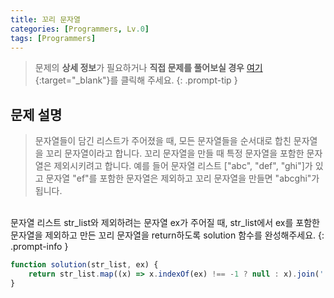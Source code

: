 ```yaml
---
title: 꼬리 문자열
categories: [Programmers, Lv.0]
tags: [Programmers]
---
```


> 문제의 **상세 정보**가 필요하거나 **직접 문제를 풀어보실 경우** [여기](https://school.programmers.co.kr/learn/courses/30/lessons/181841){:target="_blank"}를 클릭해 주세요.
{: .prompt-tip }

## 문제 설명

> 문자열들이 담긴 리스트가 주어졌을 때, 모든 문자열들을 순서대로 합친 문자열을 꼬리 문자열이라고 합니다. 꼬리 문자열을 만들 때 특정 문자열을 포함한 문자열은 제외시키려고 합니다. 예를 들어 문자열 리스트 ["abc", "def", "ghi"]가 있고 문자열 "ef"를 포함한 문자열은 제외하고 꼬리 문자열을 만들면 "abcghi"가 됩니다.
<br>
문자열 리스트 str_list와 제외하려는 문자열 ex가 주어질 때, str_list에서 ex를 포함한 문자열을 제외하고 만든 꼬리 문자열을 return하도록 solution 함수를 완성해주세요.
{: .prompt-info }

```js
function solution(str_list, ex) {
    return str_list.map((x) => x.indexOf(ex) !== -1 ? null : x).join('');
}
```